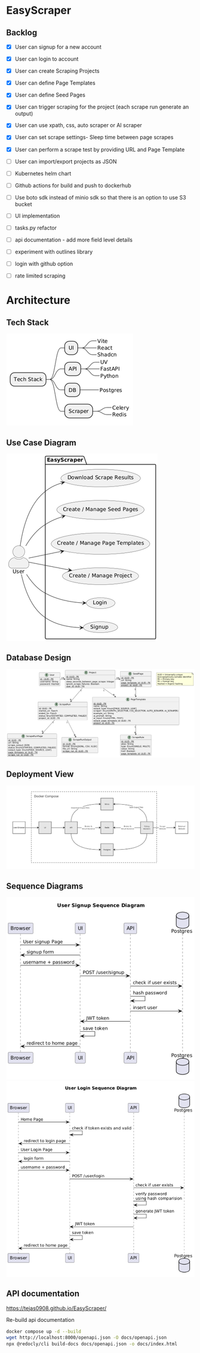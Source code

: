 # EasyScraper

## Backlog
- [x] User can signup for a new account
- [x] User can login to account
- [x] User can create Scraping Projects
- [x] User can define Page Templates
- [x] User can define Seed Pages
- [x] User can trigger scraping for the project (each scrape run generate an output)
- [x] User can use xpath, css, auto scraper or AI scraper
- [x] User can set scrape settings- Sleep time between page scrapes
- [x] User can perform a scrape test by providing URL and Page Template
- [ ] User can import/export projects as JSON
- [ ] Kubernetes helm chart
- [ ] Github actions for build and push to dockerhub
- [ ] Use boto sdk instead of minio sdk so that there is an option to use S3 bucket
- [ ] UI implementation
- [ ] tasks.py refactor
- [ ] api documentation - add more field level details
- [ ] experiment with outlines library
- [ ] login with github option
- [ ] rate limited scraping


# Architecture

## Tech Stack

![Tech Stack](docs/plantuml/output/tech-stack.png)

## Use Case Diagram

![Use case diagram](docs/plantuml/output/use-case-diagram.png)

## Database Design

![Database design](docs/plantuml/output/db-schema.png)

## Deployment View

![Deployment View](docs/plantuml/output/deployment.jpg)

## Sequence Diagrams

![User Signup Sequence Diagram](docs/plantuml/output/sequence-signup.png)
![User Login Sequence Diagram](docs/plantuml/output/sequence-login.png)

## API documentation

https://tejas0908.github.io/EasyScraper/

Re-build api documentation
```bash
docker compose up -d --build
wget http://localhost:8000/openapi.json -O docs/openapi.json
npx @redocly/cli build-docs docs/openapi.json -o docs/index.html
```